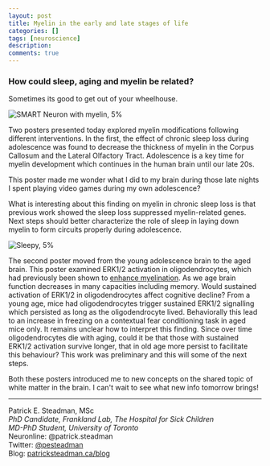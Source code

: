 ```yaml
---
layout: post
title: Myelin in the early and late stages of life
categories: []
tags: [neuroscience]
description: 
comments: true
---
```


### How could sleep, aging and myelin be related?

Sometimes its good to get out of your wheelhouse.

![SMART Neuron with myelin, 5%](http://smart.servier.com/wp-content/uploads/2016/10/Neurone012-361x680.png)

Two posters presented today explored myelin modifications following different interventions. In the first, the effect of chronic sleep loss during adolescence was found to decrease the thickness of myelin in the Corpus Callosum and the Lateral Olfactory Tract. Adolescence is a key time for myelin development which continues in the human brain until our late 20s. 

This poster made me wonder what I did to my brain during those late nights I spent playing video games during my own adolescence? 

What is interesting about this finding on myelin in chronic sleep loss is that previous work showed the sleep loss suppressed myelin-related genes. Next steps should better characterize the role of sleep in laying down myelin to form circuits properly during adolescence. 

![Sleepy, 5%](https://a.scpr.org/i/cb4c973a1f235907055ac7229772d842/159835-full.jpg)

The second poster moved from the young adolescence brain to the aged brain. This poster examined ERK1/2 activation in oligodendrocytes, which had previously been shown to [enhance myelination](https://www.ncbi.nlm.nih.gov/pmc/articles/PMC3711773/). As we age brain function decreases in many capacities including memory. Would sustained activation of ERK1/2 in oligodendrocytes affect cognitive decline? From a young age, mice had oligodendrocytes trigger sustained ERK1/2 signalling which persisted as long as the oligodendrocyte lived. Behaviorally this lead to an increase in freezing on a contextual fear conditioning task in aged mice only. It remains unclear how to interpret this finding. Since over time oligodendrocytes die with aging, could it be that those with sustained ERK1/2 activation survive longer, that in old age more persist to facilitate this behaviour? This work was preliminary and this will some of the next steps. 

Both these posters introduced me to new concepts on the shared topic of white matter in the brain. I can't wait to see what new info tomorrow brings! 

----------

Patrick E. Steadman, MSc  
_PhD Candidate, Frankland Lab, The Hospital for Sick Children_  
_MD-PhD Student, University of Toronto_  
Neuronline: @patrick.steadman  
Twitter: [@pesteadman](http://twitter.com/pesteadman)  
Blog: [patricksteadman.ca/blog](http://patricksteadman.ca/blog) 


